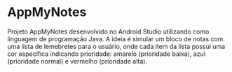 # AppMyNotes
Projeto AppMyNotes desenvolvido no Android Studio utilizando como linguagem de programação Java. A ideia é simular um bloco de notas com uma lista de lemebretes para o usuário, onde cada item da lista possui uma cor específica indicando prioridade: amarelo (prioridade baixa), azul (prioridade normal) e vermelho (prioridade alta).

